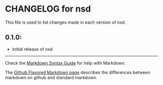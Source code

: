 # CHANGELOG for nsd

This file is used to list changes made in each version of nsd.

## 0.1.0:

* Initial release of nsd

- - -
Check the [Markdown Syntax Guide](http://daringfireball.net/projects/markdown/syntax) for help with Markdown.

The [Github Flavored Markdown page](http://github.github.com/github-flavored-markdown/) describes the differences between markdown on github and standard markdown.
